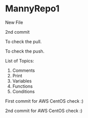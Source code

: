 # MannyRepo1

New File

2nd commit

To check the pull.

To check the push.

List of Topics:
1. Comments
2. Print
3. Variables
4. Functions
5. Conditions

First commit for AWS CentOS check :)

2nd commit for AWS CentOS check :)